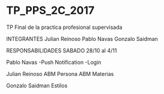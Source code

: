 # TP_PPS_2C_2017
TP Final de la practica profesional supervisada

INTEGRANTES
Julian Reinoso
Pablo Navas
Gonzalo Saidman


RESPONSABILIDADES SABADO 28/10 al 4/11

Pablo Navas
-Push Notification
-Login

Julian Reinoso
ABM Persona
ABM Materias

Gonzalo Saidman
Estilos
